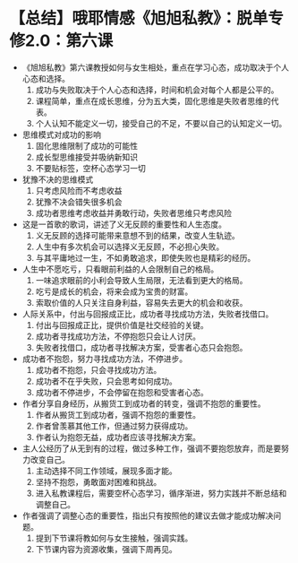 # 【总结】哦耶情感《旭旭私教》：脱单专修2.0：第六课

-   《旭旭私教》第六课教授如何与女生相处，重点在学习心态，成功取决于个人心态和选择。
    1.  成功与失败取决于个人心态和选择，时间和机会对每个人都是公平的。
    2.  课程简单，重点在成长思维，分为五大类，固化思维是失败者思维的代表。
    3.  个人认知不能定义一切，接受自己的不足，不要以自己的认知定义一切。
-   思维模式对成功的影响
    1.  固化思维限制了成功的可能性
    2.  成长型思维接受并吸纳新知识
    3.  不要贴标签，空杯心态学习一切
-   犹豫不决的思维模式
    1.  只考虑风险而不考虑收益
    2.  犹豫不决会错失很多机会
    3.  成功者思维考虑收益并勇敢行动，失败者思维只考虑风险
-   这是一首歌的歌词，讲述了义无反顾的重要性和人生态度。
    1.  义无反顾的选择可能带来意想不到的结果，改变人生轨迹。
    2.  人生中有多次机会可以选择义无反顾，不必担心失败。
    3.  与其平庸地过一生，不如勇敢追求，即使失败也是精彩的经历。
-   人生中不愿吃亏，只看眼前利益的人会限制自己的格局。
    1.  一味追求眼前的小利会导致人生局限，无法看到更大的格局。
    2.  吃亏是成长的机会，将来会成为宝贵的财富。
    3.  索取价值的人只关注自身利益，容易失去更大的机会和收获。
-   人际关系中，付出与回报成正比，成功者寻找成功方法，失败者找借口。
    1.  付出与回报成正比，提供价值是社交经验的关键。
    2.  成功者寻找成功方法，不停抱怨只会让人讨厌。
    3.  失败者找借口，成功者寻找解决方案，受害者心态只会抱怨。
-   成功者不抱怨，努力寻找成功方法，不停进步。
    1.  成功者不抱怨，只会寻找成功方法。
    2.  成功者不在乎失败，只会思考如何成功。
    3.  成功者不停进步，不会停留在抱怨和受害者心态。
-   作者分享自身经历，从搬货工到成功者的转变，强调不抱怨的重要性。
    1.  作者从搬货工到成功者，强调不抱怨的重要性。
    2.  作者曾羡慕其他工作，但通过努力获得成功。
    3.  作者认为抱怨无益，成功者应该寻找解决方案。
-   主人公经历了从无到有的过程，做过多种工作，强调不要抱怨放弃，而是要努力改变自己。
    1.  主动选择不同工作领域，展现多面才能。
    2.  坚持不抱怨，勇敢面对困难和挑战。
    3.  进入私教课程后，需要空杯心态学习，循序渐进，努力实践并不断总结和调整自己。
-   作者强调了调整心态的重要性，指出只有按照他的建议去做才能成功解决问题。
    1.  提到下节课将教如何与女生接触，强调实践。
    2.  下节课内容为资源收集，强调下周再见。
